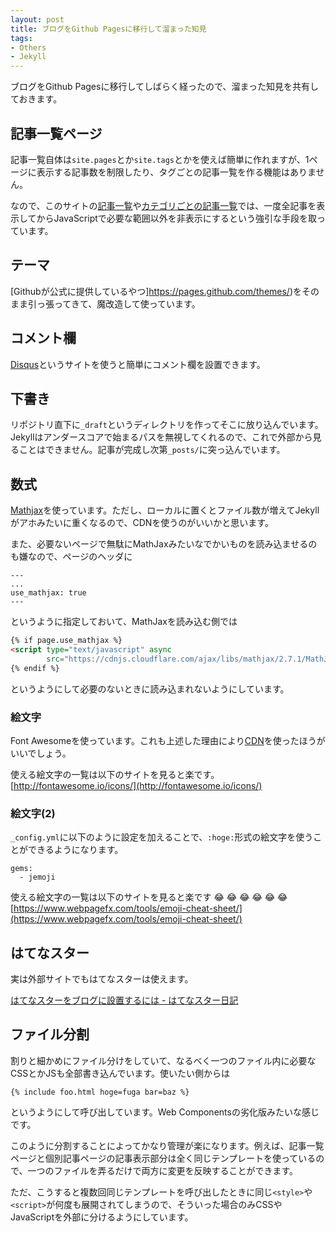 ```yaml
---
layout: post
title: ブログをGithub Pagesに移行して溜まった知見
tags:
- Others
- Jekyll
---
```


ブログをGithub Pagesに移行してしばらく経ったので、溜まった知見を共有しておきます。

## 記事一覧ページ
記事一覧自体は`site.pages`とか`site.tags`とかを使えば簡単に作れますが、1ページに表示する記事数を制限したり、タグごとの記事一覧を作る機能はありません。

なので、このサイトの[記事一覧](/articles.html)や[カテゴリごとの記事一覧](/articles.html#Haskell)では、一度全記事を表示してからJavaScriptで必要な範囲以外を非表示にするという強引な手段を取っています。

## テーマ
[Githubが公式に提供しているやつ]https://pages.github.com/themes/)をそのまま引っ張ってきて、魔改造して使っています。

## コメント欄
[Disqus](https://disqus.com/)というサイトを使うと簡単にコメント欄を設置できます。

## 下書き
リポジトリ直下に`_draft`というディレクトリを作ってそこに放り込んでいます。Jekyllはアンダースコアで始まるパスを無視してくれるので、これで外部から見ることはできません。記事が完成し次第`_posts/`に突っ込んでいます。

## 数式
[Mathjax](https://www.mathjax.org/)を使っています。ただし、ローカルに置くとファイル数が増えてJekyllがアホみたいに重くなるので、CDNを使うのがいいかと思います。

また、必要ないページで無駄にMathJaxみたいなでかいものを読み込ませるのも嫌なので、ページのヘッダに

```
---
...
use_mathjax: true
---
```

というように指定しておいて、MathJaxを読み込む側では

``` html
{% if page.use_mathjax %}
<script type="text/javascript" async
        src="https://cdnjs.cloudflare.com/ajax/libs/mathjax/2.7.1/MathJax.js?config=TeX-AMS_CHTML"></script>
{% endif %}
```

というようにして必要のないときに読み込まれないようにしています。

### 絵文字
Font Awesome<i class="fa fa-bug" aria-hidden="true"></i>を使っています。これも上述した理由により[CDN](https://www.bootstrapcdn.com/fontawesome/)を使ったほうがいいでしょう。

使える絵文字の一覧は以下のサイトを見ると楽です。
[http://fontawesome.io/icons/](http://fontawesome.io/icons/)

### 絵文字(2)
`_config.yml`に以下のように設定を加えることで、`:hoge:`形式の絵文字を使うことができるようになります。

```
gems:
  - jemoji
```

使える絵文字の一覧は以下のサイトを見ると楽です :joy: :joy: :joy: :joy: :joy: :joy:
[https://www.webpagefx.com/tools/emoji-cheat-sheet/](https://www.webpagefx.com/tools/emoji-cheat-sheet/)

## はてなスター
実は外部サイトでもはてなスターは使えます。

[はてなスターをブログに設置するには - はてなスター日記](http://d.hatena.ne.jp/hatenastar/20070707)

## ファイル分割
割りと細かめにファイル分けをしていて、なるべく一つのファイル内に必要なCSSとかJSも全部書き込んでいます。使いたい側からは

```
{% include foo.html hoge=fuga bar=baz %}
```

というようにして呼び出しています。Web Componentsの劣化版みたいな感じです。

このように分割することによってかなり管理が楽になります。例えば、記事一覧ページと個別記事ページの記事表示部分は全く同じテンプレートを使っているので、一つのファイルを弄るだけで両方に変更を反映することができます。

ただ、こうすると複数回同じテンプレートを呼び出したときに同じ`<style>`や`<script>`が何度も展開されてしまうので、そういった場合のみCSSやJavaScriptを外部に分けるようにしています。
